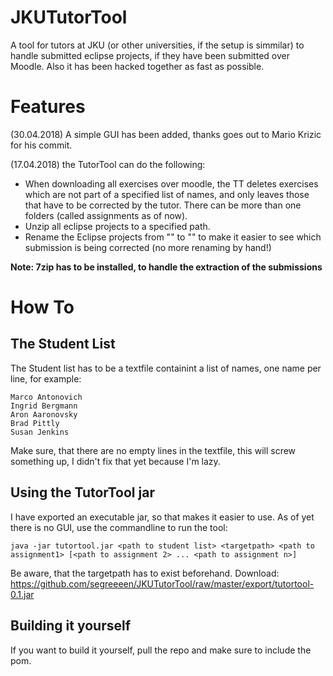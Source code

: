 # JKUTutorTool
A tool for tutors at JKU (or other universities, if the setup is simmilar) to handle submitted eclipse projects, if they have been submitted over Moodle. Also it has been hacked together as fast as possible.

# Features
(30.04.2018)
A simple GUI has been added, thanks goes out to Mario Krizic for his commit.

(17.04.2018) the TutorTool can do the following:
* When downloading all exercises over moodle, the TT deletes exercises which are not part of a specified list of names, and only leaves those that have to be corrected by the tutor. There can be more than one folders (called assignments as of now).
* Unzip all eclipse projects to a specified path.
* Rename the Eclipse projects from "<projectname>" to "<projectname><studentname>" to make it easier to see which submission is being corrected (no more renaming by hand!)

**Note: 7zip has to be installed, to handle the extraction of the submissions**

# How To
## The Student List
The Student list has to be a textfile containint a list of names, one name per line, for example:

    Marco Antonovich
    Ingrid Bergmann
    Aron Aaronovsky
    Brad Pittly
    Susan Jenkins

Make sure, that there are no empty lines in the textfile, this will screw something up, I didn't fix that yet because I'm lazy.

## Using the TutorTool jar
I have exported an executable jar, so that makes it easier to use. As of yet there is no GUI, use the commandline to run the tool:

    java -jar tutortool.jar <path to student list> <targetpath> <path to assignment1> [<path to assignment 2> ... <path to assignment n>]

Be aware, that the targetpath has to exist beforehand. 
Download: https://github.com/segreeeen/JKUTutorTool/raw/master/export/tutortool-0.1.jar

## Building it yourself
If you want to build it yourself, pull the repo and make sure to include the pom. 
